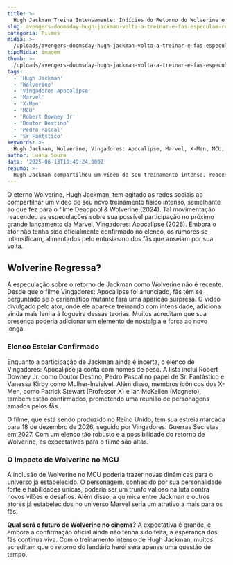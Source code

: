 ```yaml
---
title: >-
  Hugh Jackman Treina Intensamente: Indícios do Retorno do Wolverine em Vingadores: Apocalipse?
slug: avengers-doomsday-hugh-jackman-volta-a-treinar-e-fas-especulam-retorno-do-wolverine
categoria: Filmes
midia: >-
  /uploads/avengers-doomsday-hugh-jackman-volta-a-treinar-e-fas-especulam-retorno-do-wolverine-thumb.webp
tipoMidia: imagem
thumb: >-
  /uploads/avengers-doomsday-hugh-jackman-volta-a-treinar-e-fas-especulam-retorno-do-wolverine-thumb.webp
tags:
  - 'Hugh Jackman'
  - 'Wolverine'
  - 'Vingadores Apocalipse'
  - 'Marvel'
  - 'X-Men'
  - 'MCU'
  - 'Robert Downey Jr'
  - 'Doutor Destino'
  - 'Pedro Pascal'
  - 'Sr Fantstico'
keywords: >-
  Hugh Jackman, Wolverine, Vingadores: Apocalipse, Marvel, X-Men, MCU, Robert Downey Jr., Doutor Destino, Pedro Pascal, Sr. Fantástico
author: Luana Souza
data: '2025-06-13T19:49:24.000Z'
resumo: >-
  Hugh Jackman compartilhou um vídeo de seu treinamento intenso, reacendendo rumores de sua participação em Vingadores: Apocalipse (2026). Fãs especulam sobre o retorno do icônico Wolverine ao Universo Cinematográfico Marvel.
---
```


O eterno Wolverine, Hugh Jackman, tem agitado as redes sociais ao compartilhar um vídeo de seu novo treinamento físico intenso, semelhante ao que fez para o filme Deadpool & Wolverine (2024). Tal movimentação reacendeu as especulações sobre sua possível participação no próximo grande lançamento da Marvel, Vingadores: Apocalipse (2026). Embora o ator não tenha sido oficialmente confirmado no elenco, os rumores se intensificam, alimentados pelo entusiasmo dos fãs que anseiam por sua volta.

## Wolverine Regressa?

A especulação sobre o retorno de Jackman como Wolverine não é recente. Desde que o filme Vingadores: Apocalipse foi anunciado, fãs têm se perguntado se o carismático mutante fará uma aparição surpresa. O vídeo divulgado pelo ator, onde ele aparece treinando com intensidade, adiciona ainda mais lenha à fogueira dessas teorias. Muitos acreditam que sua presença poderia adicionar um elemento de nostalgia e força ao novo longa.

### Elenco Estelar Confirmado

Enquanto a participação de Jackman ainda é incerta, o elenco de Vingadores: Apocalipse já conta com nomes de peso. A lista inclui Robert Downey Jr. como Doutor Destino, Pedro Pascal no papel de Sr. Fantástico e Vanessa Kirby como Mulher-Invisível. Além disso, membros icônicos dos X-Men, como Patrick Stewart (Professor X) e Ian McKellen (Magneto), também estão confirmados, prometendo uma reunião de personagens amados pelos fãs.

O filme, que está sendo produzido no Reino Unido, tem sua estreia marcada para 18 de dezembro de 2026, seguido por Vingadores: Guerras Secretas em 2027. Com um elenco tão robusto e a possibilidade do retorno de Wolverine, as expectativas para o filme são altas.

### O Impacto de Wolverine no MCU

A inclusão de Wolverine no MCU poderia trazer novas dinâmicas para o universo já estabelecido. O personagem, conhecido por sua personalidade forte e habilidades únicas, poderia ser um trunfo valioso na luta contra novos vilões e desafios. Além disso, a química entre Jackman e outros atores já estabelecidos no universo Marvel seria um atrativo a mais para os fãs.

**Qual será o futuro de Wolverine no cinema?** A expectativa é grande, e embora a confirmação oficial ainda não tenha sido feita, a esperança dos fãs continua viva. Com o treinamento intenso de Hugh Jackman, muitos acreditam que o retorno do lendário herói será apenas uma questão de tempo.